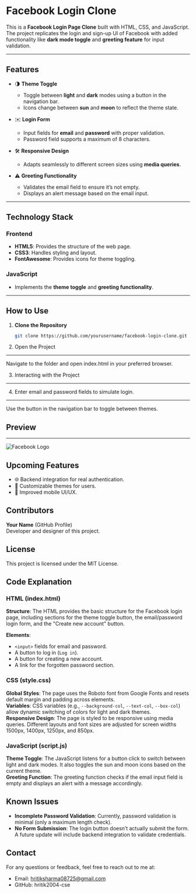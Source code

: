 # Facebook Login Clone

This is a **Facebook Login Page Clone** built with HTML, CSS, and JavaScript. The project replicates the login and sign-up UI of Facebook with added functionality like **dark mode toggle** and **greeting feature** for input validation.

---

## Features

- 🌗 **Theme Toggle**
  - Toggle between **light** and **dark** modes using a button in the navigation bar.
  - Icons change between **sun** and **moon** to reflect the theme state.

- ✉️ **Login Form**
  - Input fields for **email** and **password** with proper validation.
  - Password field supports a maximum of 8 characters.

- 🛠️ **Responsive Design**
  - Adapts seamlessly to different screen sizes using **media queries**.

- ⚠️ **Greeting Functionality**
  - Validates the email field to ensure it’s not empty.
  - Displays an alert message based on the email input.

---

## Technology Stack

### **Frontend**
- **HTML5**: Provides the structure of the web page.
- **CSS3**: Handles styling and layout.
- **FontAwesome**: Provides icons for theme toggling.

### **JavaScript**
- Implements the **theme toggle** and **greeting functionality**.

---

## How to Use

1. **Clone the Repository**
   ```bash
   git clone https://github.com/yourusername/facebook-login-clone.git
   
2. Open the Project
----------------
Navigate to the folder and open index.html in your preferred browser.

3. Interacting with the Project
----------------------------
4. Enter email and password fields to simulate login.
---------------------------   
Use the button in the navigation bar to toggle between themes.

## Preview
------------
![Facebook Logo](https://github.com/hritik2004-cse/Facebook-login-page/blob/main/img/preview%20img.png)


Upcoming Features
-----------------
- 🌐 Backend integration for real authentication.
- 🎨 Customizable themes for users.
- 📱 Improved mobile UI/UX.

Contributors
------------
**Your Name** (GitHub Profile)  
Developer and designer of this project.

License
-------
This project is licensed under the MIT License.

Code Explanation
----------------
### HTML (index.html)
**Structure**: The HTML provides the basic structure for the Facebook login page, including sections for the theme toggle button, the email/password login form, and the "Create new account" button.

**Elements**:
- `<input>` fields for email and password.
- A button to log in (`Log in`).
- A button for creating a new account.
- A link for the forgotten password section.

### CSS (style.css)
**Global Styles**: The page uses the Roboto font from Google Fonts and resets default margin and padding across elements.  
**Variables**: CSS variables (e.g., `--background-col`, `--text-col`, `--box-col`) allow dynamic switching of colors for light and dark themes.  
**Responsive Design**: The page is styled to be responsive using media queries. Different layouts and font sizes are adjusted for screen widths 1500px, 1400px, 1250px, and 850px.

### JavaScript (script.js)
**Theme Toggle**: The JavaScript listens for a button click to switch between light and dark modes. It also toggles the sun and moon icons based on the current theme.  
**Greeting Function**: The greeting function checks if the email input field is empty and displays an alert with a message accordingly.

Known Issues
------------
- **Incomplete Password Validation**: Currently, password validation is minimal (only a maximum length check).
- **No Form Submission**: The login button doesn’t actually submit the form. A future update will include backend integration to validate credentials.

Contact
-------
For any questions or feedback, feel free to reach out to me at:

- Email: hritiksharma08725@gmail.com
- GitHub: hritik2004-cse


